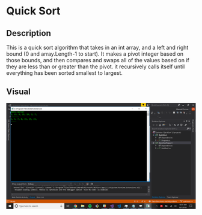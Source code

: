 # Quick Sort

## Description
This is a quick sort algorithm that takes in an int array, and a left and right bound (0 and array.Length-1 to start).
It makes a pivot integer based on those bounds, and then compares and swaps all of the values based on if they are
less than or greater than the pivot. it recursively calls itself until everything has been sorted smallest
to largest.


## Visual
![Alt Text](https://github.com/MinMaxed/Data-Structures-and-Algorithms/blob/master/assets/Quick%20Sort.png)
